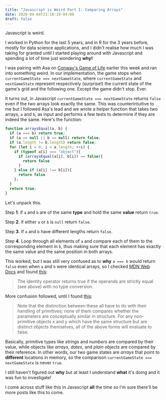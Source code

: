 ```yaml
---
title: "Javascript is Weird Part I: Comparing Arrays"
date: 2020-04-04T23:18:19-04:00
draft: false
---
```


Javascript is weird.

I worked in Python for the last 5 years, and in R for the 3 years before, mostly for data science applications, and I didn't realise how much I was taking for granted until I started playing around with Javascript and spending a lot of time just wondering **why!**

I was pairing with Asa on [Conway's Game of Life](https://en.wikipedia.org/wiki/Conway%27s_Game_of_Life) earlier this week and ran into something weird. In our implementation, the game stops when `currentGameState === nextGameState`, where `currentGameState` and `nextGameState` represent respectively (surprise!) the current state of the game's grid and the following one. Except the game didn't stop. Ever.

It turns out, in Javascript `currentGameState === nextGameState` returns `false` even if the two arrays look exactly the same. This was counterintuitive to me but I followed Asa's lead and we wrote a helper function that takes two arrays, `a` and `b`, as input and performs a few tests to determine if they are indeed the same. Here's the function:

```javascript
function arraysEqual(a, b) {
  if (a === b) return true;
  if (a == null || b == null) return false;
  if (a.length != b.length) return false;
  for (let i = 0; i < a.length; ++i) {
    if (typeof a[i] === "object"){
      if (arraysEqual(a[i], b[i]) == false){
        return false
      }
    } else if (a[i] !== b[i]){
      return false
    };
  }
  return true;
}
```

Let's unpack this. 

Step **1**: if `a` and `b` are of the same **type** and hold the same **value** return `true`.

Step **2**. if either `a` or `b` is `null` return `false`.

Step **3**. If `a` and `b` have different lengths return `false`.

Step **4**. Loop through all elements of `a` and compare each of them to the corresponding element in `b`, thus making sure that each element has exactly the same value and the same position in both arrays.

This worked, but I was still very confused as to **why** `a === b` would return `false` even when `a` and `b` were identical arrays, so I checked [MDN Web Docs](https://developer.mozilla.org/en-US/) and found [this](https://developer.mozilla.org/en-US/docs/Web/JavaScript/Reference/Operators/Comparison_Operators):

> The identity operator returns true if the operands are strictly equal (see above) with no type conversion.

More confusion followed,  until I found [this](https://developer.mozilla.org/en-US/docs/Web/JavaScript/Equality_comparisons_and_sameness):

> Note that the distinction between these all have to do with their handling of primitives; none of them compares whether the parameters are conceptually similar in structure. For any non-primitive objects x and y which have the same structure but are distinct objects themselves, all of the above forms will evaluate to false.

Basically, primitive types like *strings* and *numbers* are compared by their value, while objects like *arrays*, *dates*, and *plain objects* are compared by their reference. In other words, our two game states are *arrays* that point to **different** locations in memory, so the comparison `currentGameState === nextGameState` is never `true`.

I still haven't figured out **why** but at least I understand **what** it's doing and it was fun to investigate!

I come across stuff like this in Javascript **all** the time so I'm sure there'll be more posts like this to come.
